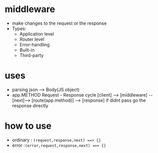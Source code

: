 # middleware 
- make changes to the request or the response
- Types:
  - Application level
  - Router level
  - Error-handling
  - Built-in
  - Third-party
# uses 
- parsing json --> Body(JS object)
- app.METHOD
Request - Response cycle
[client] --> [middleware] --[next]--> [route(app.method)] --> [response]
if didnt pass go the response directly 
# how to use 
- ordinary : `(request,response,next) ==> {}`
- error :`(error,request,response,next) ==> {}`